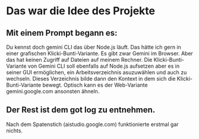 # Das war die Idee des Projekte
## Mit einem Prompt begann es:

Du kennst doch gemini CLI das über Node.js läuft. Das hätte ich gern in einer grafischen Klicki-Bunti-Variante. Es gibt zwar Gemini im Browser. Aber das hat keinen Zugriff auf Dateien auf meinem Rechner. Die Klicki-Bunti-Variante von Gemini CLI soll ebenfalls auf Node.js aufsetzen aber es in seiner GUI ermöglichen, ein Arbeitsverzeichnis asuzuwählen und auch zu wechseln. Dieses Verzeichnis bilde dann den Kontext in dem sich die Klicki-Bunti-Variante bewegt. Optisch kann es der Web-Variante gemini.google.com ansonsten ähneln.

## Der Rest ist dem got log zu entnehmen.

Nach dem Spatenstich (aistudio.google.com) funktionierte erstmal gar nichts.